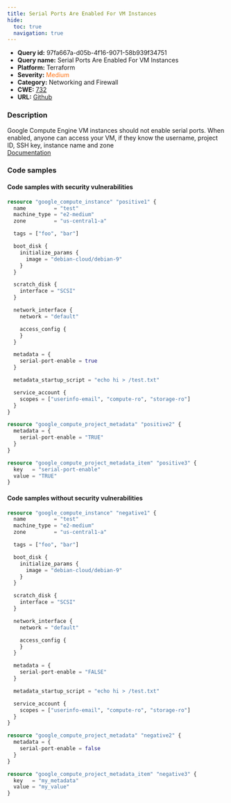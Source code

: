 ```yaml
---
title: Serial Ports Are Enabled For VM Instances
hide:
  toc: true
  navigation: true
---
```


<style>
  .highlight .hll {
    background-color: #ff171742;
  }
  .md-content {
    max-width: 1100px;
    margin: 0 auto;
  }
</style>

-   **Query id:** 97fa667a-d05b-4f16-9071-58b939f34751
-   **Query name:** Serial Ports Are Enabled For VM Instances
-   **Platform:** Terraform
-   **Severity:** <span style="color:#ff7213">Medium</span>
-   **Category:** Networking and Firewall
-   **CWE:** <a href="https://cwe.mitre.org/data/definitions/732.html" onclick="newWindowOpenerSafe(event, 'https://cwe.mitre.org/data/definitions/732.html')">732</a>
-   **URL:** [Github](https://github.com/Checkmarx/kics/tree/master/assets/queries/terraform/gcp/vm_serial_ports_are_enabled_for_vm_instances)

### Description
Google Compute Engine VM instances should not enable serial ports. When enabled, anyone can access your VM, if they know the username, project ID, SSH key, instance name and zone<br>
[Documentation](https://registry.terraform.io/providers/hashicorp/google/latest/docs/resources/compute_instance)

### Code samples
#### Code samples with security vulnerabilities
```tf title="Positive test num. 1 - tf file" hl_lines="26 44 38"
resource "google_compute_instance" "positive1" {
  name         = "test"
  machine_type = "e2-medium"
  zone         = "us-central1-a"

  tags = ["foo", "bar"]

  boot_disk {
    initialize_params {
      image = "debian-cloud/debian-9"
    }
  }

  scratch_disk {
    interface = "SCSI"
  }

  network_interface {
    network = "default"

    access_config {
    }
  }

  metadata = {
    serial-port-enable = true
  }

  metadata_startup_script = "echo hi > /test.txt"

  service_account {
    scopes = ["userinfo-email", "compute-ro", "storage-ro"]
  }
}

resource "google_compute_project_metadata" "positive2" {
  metadata = {
    serial-port-enable = "TRUE"
  }
}

resource "google_compute_project_metadata_item" "positive3" {
  key   = "serial-port-enable"
  value = "TRUE"
}

```


#### Code samples without security vulnerabilities
```tf title="Negative test num. 1 - tf file"
resource "google_compute_instance" "negative1" {
  name         = "test"
  machine_type = "e2-medium"
  zone         = "us-central1-a"

  tags = ["foo", "bar"]

  boot_disk {
    initialize_params {
      image = "debian-cloud/debian-9"
    }
  }

  scratch_disk {
    interface = "SCSI"
  }

  network_interface {
    network = "default"

    access_config {
    }
  }

  metadata = {
    serial-port-enable = "FALSE"
  }

  metadata_startup_script = "echo hi > /test.txt"

  service_account {
    scopes = ["userinfo-email", "compute-ro", "storage-ro"]
  }
}

resource "google_compute_project_metadata" "negative2" {
  metadata = {
    serial-port-enable = false
  }
}

resource "google_compute_project_metadata_item" "negative3" {
  key   = "my_metadata"
  value = "my_value"
}

```
